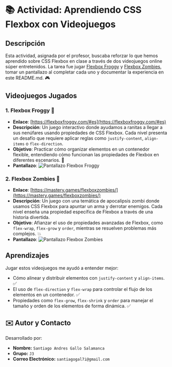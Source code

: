 # 📚 Actividad: Aprendiendo CSS Flexbox con Videojuegos

## Descripción
Esta actividad, asignada por el profesor, buscaba reforzar lo que hemos aprendido sobre CSS Flexbox en clase a través de dos videojuegos online súper entretenidos. La tarea fue jugar [Flexbox Froggy](https://flexboxfroggy.com/#es) y [Flexbox Zombies](https://mastery.games/flexboxzombies/), tomar un pantallazo al completar cada uno y documentar la experiencia en este README.md. 🎮

## Videojuegos Jugados

### 1. Flexbox Froggy 🐸
- **Enlace**: [https://flexboxfroggy.com/#es](https://flexboxfroggy.com/#es)
- **Descripción**: Un juego interactivo donde ayudamos a ranitas a llegar a sus nenúfares usando propiedades de CSS Flexbox. Cada nivel presenta un desafío que requiere aplicar reglas como `justify-content`, `align-items` o `flex-direction`.
- **Objetivo**: Practicar cómo organizar elementos en un contenedor flexible, entendiendo cómo funcionan las propiedades de Flexbox en diferentes escenarios. 🧩
- **Pantallazo**:
  ![Pantallazo Flexbox Froggy](https://i.ibb.co/FLzBR1rZ/image.png)

### 2. Flexbox Zombies 🧟
- **Enlace**: [https://mastery.games/flexboxzombies/](https://mastery.games/flexboxzombies/)
- **Descripción**: Un juego con una temática de apocalipsis zombi donde usamos CSS Flexbox para apuntar un arma y derrotar enemigos. Cada nivel enseña una propiedad específica de Flexbox a través de una historia divertida.
- **Objetivo**: Afianzar el uso de propiedades avanzadas de Flexbox, como `flex-wrap`, `flex-grow` y `order`, mientras se resuelven problemas más complejos. 💥
- **Pantallazo**:
  ![Pantallazo Flexbox Zombies](https://i.ibb.co/jkggN09V/image.png)

## Aprendizajes
Jugar estos videojuegos me ayudó a entender mejor:
- Cómo alinear y distribuir elementos con `justify-content` y `align-items`. ✅
- El uso de `flex-direction` y `flex-wrap` para controlar el flujo de los elementos en un contenedor. ✅
- Propiedades como `flex-grow`, `flex-shrink` y `order` para manejar el tamaño y orden de los elementos de forma dinámica. ✅

## ✉️ Autor y Contacto

Desarrollado por:

*   **Nombre:** `Santiago Andres Gallo Salamanca`
*   **Grupo:** `J3`
*   **Correo Electrónico:** `santiagogal7i@gmail.com`
